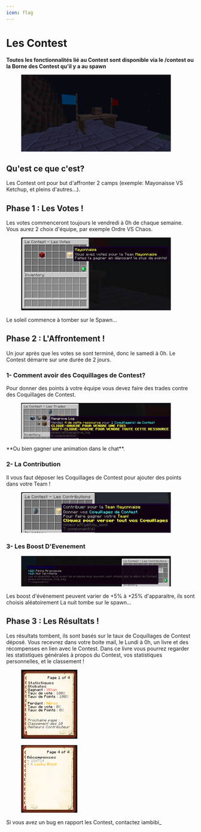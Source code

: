 ```yaml
---
icon: flag
---
```


# Les Contest

**Toutes les fonctionnalités lié au Contest sont disponible via le /contest ou la Borne des Contest qu'il y a au spawn**

<figure><img src="../.gitbook/assets/borne_contest.png" alt="" width="400"><figcaption></figcaption></figure>

## Qu'est ce que c'est?

Les Contest ont pour but d'affronter 2 camps (exemple: Mayonaisse VS Ketchup, et pleins d'autres...).

## Phase 1 : Les Votes !

Les votes commenceront toujours le vendredi à 0h de chaque semaine. Vous aurez 2 choix d'équipe, par exemple Ordre VS Chaos.

<figure><img src="../.gitbook/assets/vote_contest.png" alt="" width="400"><figcaption></figcaption></figure>

Le soleil commence à tomber sur le Spawn...

## Phase 2 : L'Affrontement !

Un jour après que les votes se sont terminé, donc le samedi à 0h. Le Contest démarre sur une durée de 2 jours.

### 1- Comment avoir des Coquillages de Contest?

Pour donner des points à votre équipe vous devez faire des trades contre des Coquillages de Contest.

<figure><img src="../.gitbook/assets/trade_contest.png" alt="" width="400"><figcaption></figcaption></figure>

\*\*Ou bien gagner une animation dans le chat\*\*.

### 2- La Contribution

Il vous faut déposer les Coquillages de Contest pour ajouter des points dans votre Team !

<figure><img src="../.gitbook/assets/contribution_contest.png" alt="" width="400"><figcaption></figcaption></figure>

### 3- Les Boost D'Evenement

<figure><img src="../.gitbook/assets/boost_contest.png" alt="" width="400"><figcaption></figcaption></figure>

Les boost d'événement peuvent varier de +5% à +25% d'apparaitre, ils sont choisis aléatoirement La nuit tombe sur le spawn...

## Phase 3 : Les Résultats !

Les résultats tombent, ils sont basés sur le taux de Coquillages de Contest déposé. Vous recevrez dans votre boite mail, le Lundi à 0h, un livre et des récompenses en lien avec le Contest. Dans ce livre vous pourrez regarder les statistiques générales à propos du Contest, vos statistiques personnelles, et le classement !

<figure><img src="../.gitbook/assets/contest_book1.png" alt="" width="150"><figcaption></figcaption></figure>

<figure><img src="../.gitbook/assets/contest_book2.png" alt="" width="150"><figcaption></figcaption></figure>

Si vous avez un bug en rapport les Contest, contactez iambibi\_
